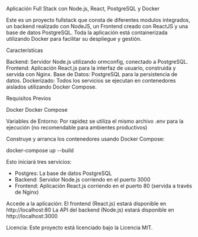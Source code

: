 Aplicación Full Stack con Node.js, React, PostgreSQL y Docker

Este es un proyecto fullstack que consta de diferentes modulos integrados, un backend realizado con NodeJS, un Frontend creado con ReactJS y una base de datos PostgreSQL. Toda la aplicación está containerizada utilizando Docker para facilitar su despliegue y gestión.

Características

Backend: Servidor Node.js utilizando ormconfig, conectado a PostgreSQL.
Frontend: Aplicación React.js para la interfaz de usuario, construida y servida con Nginx.
Base de Datos: PostgreSQL para la persistencia de datos.
Dockerizado: Todos los servicios se ejecutan en contenedores aislados utilizando Docker Compose.

Requisitos Previos

Docker
Docker Compose

Variables de Entorno: Por rapidez se utiliza el mismo archivo .env para la ejecución (no recomendable para ambientes productivos)

Construye y arranca los contenedores usando Docker Compose:

docker-compose up --build

Esto iniciará tres servicios:

- Postgres: La base de datos PostgreSQL
- Backend: Servidor Node.js corriendo en el puerto 3000
- Frontend: Aplicación React.js corriendo en el puerto 80 (servida a través de Nginx)

Accede a la aplicación:
El frontend (React.js) estará disponible en http://localhost:80
La API del backend (Node.js) estará disponible en http://localhost:3000



Licencia: Este proyecto está licenciado bajo la Licencia MIT.